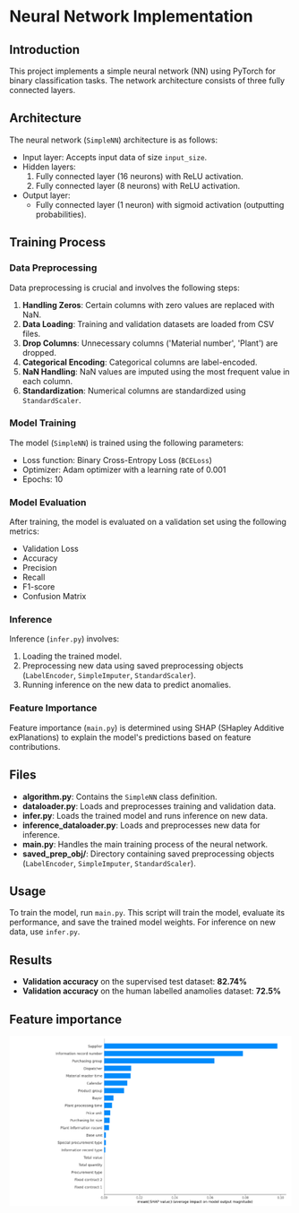 # Neural Network Implementation

## Introduction

This project implements a simple neural network (NN) using PyTorch for binary classification tasks. The network architecture consists of three fully connected layers.

## Architecture

The neural network (`SimpleNN`) architecture is as follows:

- Input layer: Accepts input data of size `input_size`.
- Hidden layers:
  1. Fully connected layer (16 neurons) with ReLU activation.
  2. Fully connected layer (8 neurons) with ReLU activation.
- Output layer:
  - Fully connected layer (1 neuron) with sigmoid activation (outputting probabilities).

## Training Process

### Data Preprocessing

Data preprocessing is crucial and involves the following steps:

1. **Handling Zeros**: Certain columns with zero values are replaced with NaN.
2. **Data Loading**: Training and validation datasets are loaded from CSV files.
3. **Drop Columns**: Unnecessary columns ('Material number', 'Plant') are dropped.
4. **Categorical Encoding**: Categorical columns are label-encoded.
5. **NaN Handling**: NaN values are imputed using the most frequent value in each column.
6. **Standardization**: Numerical columns are standardized using `StandardScaler`.

### Model Training

The model (`SimpleNN`) is trained using the following parameters:

- Loss function: Binary Cross-Entropy Loss (`BCELoss`)
- Optimizer: Adam optimizer with a learning rate of 0.001
- Epochs: 10

### Model Evaluation

After training, the model is evaluated on a validation set using the following metrics:

- Validation Loss
- Accuracy
- Precision
- Recall
- F1-score
- Confusion Matrix

### Inference

Inference (`infer.py`) involves:

1. Loading the trained model.
2. Preprocessing new data using saved preprocessing objects (`LabelEncoder`, `SimpleImputer`, `StandardScaler`).
3. Running inference on the new data to predict anomalies.

### Feature Importance

Feature importance (`main.py`) is determined using SHAP (SHapley Additive exPlanations) to explain the model's predictions based on feature contributions.

## Files

- **algorithm.py**: Contains the `SimpleNN` class definition.
- **dataloader.py**: Loads and preprocesses training and validation data.
- **infer.py**: Loads the trained model and runs inference on new data.
- **inference_dataloader.py**: Loads and preprocesses new data for inference.
- **main.py**: Handles the main training process of the neural network.
- **saved_prep_obj/**: Directory containing saved preprocessing objects (`LabelEncoder`, `SimpleImputer`, `StandardScaler`).

## Usage

To train the model, run `main.py`. This script will train the model, evaluate its performance, and save the trained model weights. For inference on new data, use `infer.py`.

## Results
- **Validation accuracy** on the supervised test dataset: **82.74%**
- **Validation accuracy** on the human labelled anamolies dataset: **72.5%**

## Feature importance
![image](SHAP_NN_bar.png)